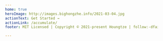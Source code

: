 ```yaml
---
home: true
heroImage: http://images.bighongzhe.info/2021-03-04.jpg
actionText: Get Started →
actionLink: /accumulate/
footer: MIT Licensed | Copyright © 2021-present Houngtze | follow:-dfairy's blog-

---
```




